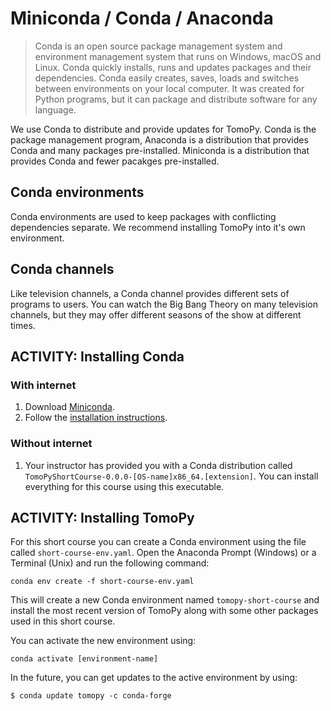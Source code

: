 # Miniconda / Conda / Anaconda

> Conda is an open source package management system and environment management system that runs on Windows, macOS and Linux. Conda quickly installs, runs and updates packages and their dependencies. Conda easily creates, saves, loads and switches between environments on your local computer. It was created for Python programs, but it can package and distribute software for any language.

We use Conda to distribute and provide updates for TomoPy. Conda is the package management program, Anaconda is a distribution that provides Conda and many packages pre-installed. Miniconda is a distribution that provides Conda and fewer pacakges pre-installed.

## Conda environments
Conda environments are used to keep packages with conflicting dependencies separate. We recommend installing TomoPy into it's own environment.

## Conda channels
Like television channels, a Conda channel provides different sets of programs to users. You can watch the Big Bang Theory on many television channels, but they may offer different seasons of the show at different times.

<!--- INSTRUCTOR ACTIVITY
Live demonstrate the installer on your own machine.
--->

## ACTIVITY: Installing Conda

### With internet
1. Download [Miniconda](https://docs.conda.io/en/latest/miniconda.html).
2. Follow the [installation instructions](https://conda.io/projects/conda/en/latest/user-guide/install/index.html).

### Without internet
1. Your instructor has provided you with a Conda distribution called `TomoPyShortCourse-0.0.0-[OS-name]x86_64.[extension]`. You can install everything for this course using this executable.

## ACTIVITY: Installing TomoPy
For this short course you can create a Conda environment using the file called `short-course-env.yaml`. Open the Anaconda Prompt (Windows) or a Terminal (Unix) and run the following command:

```
conda env create -f short-course-env.yaml
```

This will create a new Conda environment named `tomopy-short-course` and install the most recent version of TomoPy along with some other packages used in this short course.

You can activate the new environment using:

```
conda activate [environment-name]
```

In the future, you can get updates to the active environment by using:

```
$ conda update tomopy -c conda-forge
```
